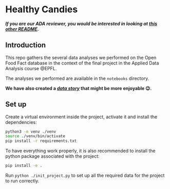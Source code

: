 Healthy Candies
========


***If you are our ADA reviewer, you would be interested in looking at [this other README](./README_MS3.md).***

## Introduction

This repo gathers the several data analyses we performed on the Open Food Fact database in the context of the final project in the Applied Data Analysis course @EPFL.

The analyses we performed are available in the `notebooks` directory.


**We have also created a [*data story*](https://ada-healthy-candies.github.io/) that might be more enjoyable :wink:.**



## Set up


Create a virtual environment inside the project, activate it and install the dependencies:


```sh
python3 -m venv ./venv
source ./venv/bin/activate
pip install -r requirements.txt
```


To have everything work properly, it is also recommended to install the python package associated with the project:
```sh
pip install -e .
```



Run `python ./init_project.py` to set up all the required data for the project to run correctly.

